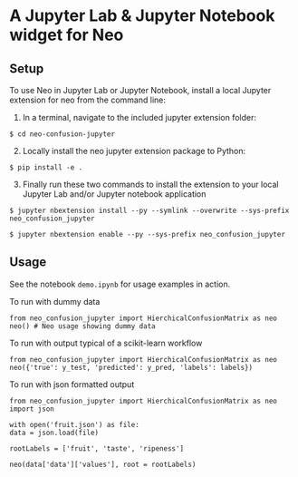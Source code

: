 # A Jupyter Lab &amp; Jupyter Notebook widget for Neo

## Setup

To use Neo in Jupyter Lab or Jupyter Notebook, install a local Jupyter extension for neo from the command line:

1. In a terminal, navigate to the included jupyter extension folder:

`$ cd neo-confusion-jupyter`

2. Locally install the neo jupyter extension package to Python:

`$ pip install -e .`

3. Finally run these two commands to install the extension to your local Jupyter Lab and/or Jupyter notebook application

`$ jupyter nbextension install --py --symlink --overwrite --sys-prefix neo_confusion_jupyter`

`$ jupyter nbextension enable --py --sys-prefix neo_confusion_jupyter`

## Usage

See the notebook `demo.ipynb` for usage examples in action.

To run with dummy data

```
from neo_confusion_jupyter import HierchicalConfusionMatrix as neo neo() # Neo usage showing dummy data
```

To run with output typical of a scikit-learn workflow

```
from neo_confusion_jupyter import HierchicalConfusionMatrix as neo neo({'true': y_test, 'predicted': y_pred, 'labels': labels})
```

To run with json formatted output

```
from neo_confusion_jupyter import HierchicalConfusionMatrix as neo
import json

with open('fruit.json') as file:
data = json.load(file)

rootLabels = ['fruit', 'taste', 'ripeness']

neo(data['data']['values'], root = rootLabels)
```
